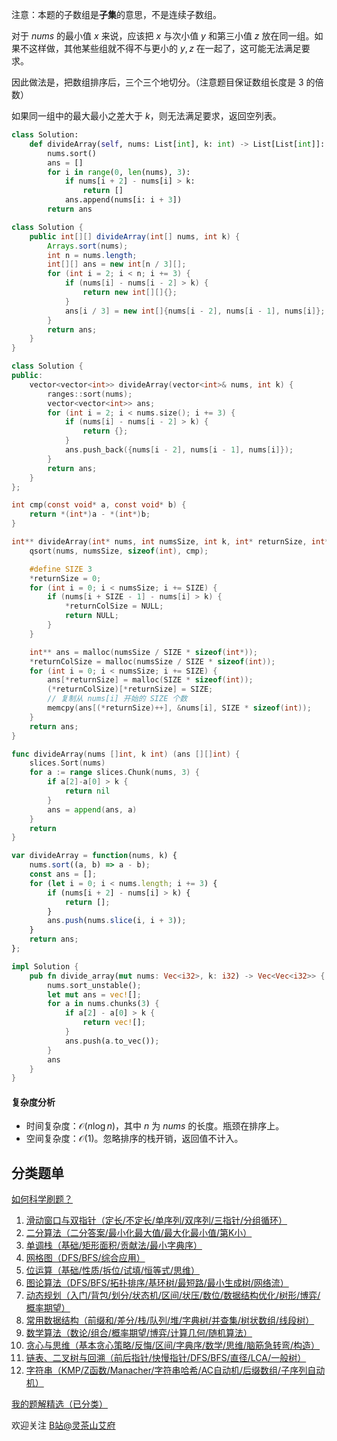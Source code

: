 注意：本题的子数组是**子集**的意思，不是连续子数组。

对于 $\textit{nums}$ 的最小值 $x$ 来说，应该把 $x$ 与次小值 $y$ 和第三小值 $z$ 放在同一组。如果不这样做，其他某些组就不得不与更小的 $y,z$ 在一起了，这可能无法满足要求。 

因此做法是，把数组排序后，三个三个地切分。（注意题目保证数组长度是 $3$ 的倍数）

如果同一组中的最大最小之差大于 $k$，则无法满足要求，返回空列表。

```py [sol-Python3]
class Solution:
    def divideArray(self, nums: List[int], k: int) -> List[List[int]]:
        nums.sort()
        ans = []
        for i in range(0, len(nums), 3):
            if nums[i + 2] - nums[i] > k:
                return []
            ans.append(nums[i: i + 3])
        return ans
```

```java [sol-Java]
class Solution {
    public int[][] divideArray(int[] nums, int k) {
        Arrays.sort(nums);
        int n = nums.length;
        int[][] ans = new int[n / 3][];
        for (int i = 2; i < n; i += 3) {
            if (nums[i] - nums[i - 2] > k) {
                return new int[][]{};
            }
            ans[i / 3] = new int[]{nums[i - 2], nums[i - 1], nums[i]};
        }
        return ans;
    }
}
```

```cpp [sol-C++]
class Solution {
public:
    vector<vector<int>> divideArray(vector<int>& nums, int k) {
        ranges::sort(nums);
        vector<vector<int>> ans;
        for (int i = 2; i < nums.size(); i += 3) {
            if (nums[i] - nums[i - 2] > k) {
                return {};
            }
            ans.push_back({nums[i - 2], nums[i - 1], nums[i]});
        }
        return ans;
    }
};
```

```c [sol-C]
int cmp(const void* a, const void* b) {
    return *(int*)a - *(int*)b;
}

int** divideArray(int* nums, int numsSize, int k, int* returnSize, int** returnColSize) {
    qsort(nums, numsSize, sizeof(int), cmp);

    #define SIZE 3
    *returnSize = 0;
    for (int i = 0; i < numsSize; i += SIZE) {
        if (nums[i + SIZE - 1] - nums[i] > k) {
            *returnColSize = NULL;
            return NULL;
        }
    }

    int** ans = malloc(numsSize / SIZE * sizeof(int*));
    *returnColSize = malloc(numsSize / SIZE * sizeof(int));
    for (int i = 0; i < numsSize; i += SIZE) {
        ans[*returnSize] = malloc(SIZE * sizeof(int));
        (*returnColSize)[*returnSize] = SIZE;
        // 复制从 nums[i] 开始的 SIZE 个数
        memcpy(ans[(*returnSize)++], &nums[i], SIZE * sizeof(int));
    }
    return ans;
}
```

```go [sol-Go]
func divideArray(nums []int, k int) (ans [][]int) {
	slices.Sort(nums)
	for a := range slices.Chunk(nums, 3) {
		if a[2]-a[0] > k {
			return nil
		}
		ans = append(ans, a)
	}
	return
}
```

```js [sol-JavaScript]
var divideArray = function(nums, k) {
    nums.sort((a, b) => a - b);
    const ans = [];
    for (let i = 0; i < nums.length; i += 3) {
        if (nums[i + 2] - nums[i] > k) {
            return [];
        }
        ans.push(nums.slice(i, i + 3));
    }
    return ans;
};
```

```rust [sol-Rust]
impl Solution {
    pub fn divide_array(mut nums: Vec<i32>, k: i32) -> Vec<Vec<i32>> {
        nums.sort_unstable();
        let mut ans = vec![];
        for a in nums.chunks(3) {
            if a[2] - a[0] > k {
                return vec![];
            }
            ans.push(a.to_vec());
        }
        ans
    }
}
```

#### 复杂度分析

- 时间复杂度：$\mathcal{O}(n\log n)$，其中 $n$ 为 $\textit{nums}$ 的长度。瓶颈在排序上。
- 空间复杂度：$\mathcal{O}(1)$。忽略排序的栈开销，返回值不计入。

## 分类题单

[如何科学刷题？](https://leetcode.cn/circle/discuss/RvFUtj/)

1. [滑动窗口与双指针（定长/不定长/单序列/双序列/三指针/分组循环）](https://leetcode.cn/circle/discuss/0viNMK/)
2. [二分算法（二分答案/最小化最大值/最大化最小值/第K小）](https://leetcode.cn/circle/discuss/SqopEo/)
3. [单调栈（基础/矩形面积/贡献法/最小字典序）](https://leetcode.cn/circle/discuss/9oZFK9/)
4. [网格图（DFS/BFS/综合应用）](https://leetcode.cn/circle/discuss/YiXPXW/)
5. [位运算（基础/性质/拆位/试填/恒等式/思维）](https://leetcode.cn/circle/discuss/dHn9Vk/)
6. [图论算法（DFS/BFS/拓扑排序/基环树/最短路/最小生成树/网络流）](https://leetcode.cn/circle/discuss/01LUak/)
7. [动态规划（入门/背包/划分/状态机/区间/状压/数位/数据结构优化/树形/博弈/概率期望）](https://leetcode.cn/circle/discuss/tXLS3i/)
8. [常用数据结构（前缀和/差分/栈/队列/堆/字典树/并查集/树状数组/线段树）](https://leetcode.cn/circle/discuss/mOr1u6/)
9. [数学算法（数论/组合/概率期望/博弈/计算几何/随机算法）](https://leetcode.cn/circle/discuss/IYT3ss/)
10. [贪心与思维（基本贪心策略/反悔/区间/字典序/数学/思维/脑筋急转弯/构造）](https://leetcode.cn/circle/discuss/g6KTKL/)
11. [链表、二叉树与回溯（前后指针/快慢指针/DFS/BFS/直径/LCA/一般树）](https://leetcode.cn/circle/discuss/K0n2gO/)
12. [字符串（KMP/Z函数/Manacher/字符串哈希/AC自动机/后缀数组/子序列自动机）](https://leetcode.cn/circle/discuss/SJFwQI/)

[我的题解精选（已分类）](https://github.com/EndlessCheng/codeforces-go/blob/master/leetcode/SOLUTIONS.md)

欢迎关注 [B站@灵茶山艾府](https://space.bilibili.com/206214)
